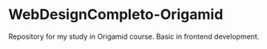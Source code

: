 # WebDesignCompleto-Origamid
Repository for my study in Origamid course. Basic in frontend development.
